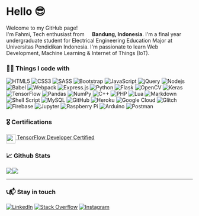 <h1>Hello 😎</h1>
<p>Welcome to my GitHub page! </br> I'm Fahmi, Tech enthusiast from <img src="https://image.flaticon.com/icons/png/128/323/323372.png" width="13"/> <b>Bandung, Indonesia</b>. I'm a final year undergraduate student for Electrical Engineering Education Major at Universitas Pendidikan Indonesia. I'm passionate to learn Web Development, Machine Learning & Internet of Things (IoT).</p>

<h3>👨‍💻 Things I code with</h3>
<p>
  <img alt="HTML5" src="https://img.shields.io/badge/html5-%23E34F26.svg?style=flat&logo=html5&logoColor=white"/>
  <img alt="CSS3" src="https://img.shields.io/badge/css3-%231572B6.svg?style=flat&logo=css3&logoColor=white"/>
  <img alt="SASS" src="https://img.shields.io/badge/SASS-hotpink.svg?style=flat&logo=SASS&logoColor=white"/>
  <img alt="Bootstrap" src="https://img.shields.io/badge/bootstrap-%23563D7C.svg?style=flat&logo=bootstrap&logoColor=white"/>
  <img alt="JavaScript" src="https://img.shields.io/badge/javascript-%23323330.svg?style=flat&logo=javascript&logoColor=%23F7DF1E"/>
  <img alt="jQuery" src="https://img.shields.io/badge/jquery-%230769AD.svg?style=flat&logo=jquery&logoColor=white"/>
  <img alt="Nodejs" src="https://img.shields.io/badge/-Nodejs-43853d?style=flat&logo=Node.js&logoColor=white" />
  <img alt="Babel" src="https://img.shields.io/badge/Babel-F9DC3e?style=flat&logo=babel&logoColor=black" />
  <img alt="Webpack" src="https://img.shields.io/badge/webpack-%238DD6F9.svg?style=flat&logo=webpack&logoColor=black" />
  <img alt="Express.js" src="https://img.shields.io/badge/express.js-%23404d59.svg?style=flat&logo=express&logoColor=%2361DAFB"/>
  <img alt="Python" src="https://img.shields.io/badge/python-%2314354C.svg?style=flat&logo=python&logoColor=white"/>
  <img alt="Flask" src="https://img.shields.io/badge/flask-%23000.svg?style=flat&logo=flask&logoColor=white"/>
  <img alt="OpenCV" src="https://img.shields.io/badge/opencv-%23white.svg?style=flat&logo=opencv&logoColor=white"/>
  <img alt="Keras" src="https://img.shields.io/badge/Keras-%23D00000.svg?style=flat&logo=Keras&logoColor=white"/>
  <img alt="TensorFlow" src="https://img.shields.io/badge/TensorFlow-%23FF6F00.svg?style=flat&logo=TensorFlow&logoColor=white" />
  <img alt="Pandas" src="https://img.shields.io/badge/pandas-%23150458.svg?style=flat&logo=pandas&logoColor=white" />
  <img alt="NumPy" src="https://img.shields.io/badge/numpy-%23013243.svg?style=flat&logo=numpy&logoColor=white" />
  <img alt="C++" src="https://img.shields.io/badge/c++-%2300599C.svg?style=flat&logo=c%2B%2B&logoColor=white"/>
  <img alt="PHP" src="https://img.shields.io/badge/php-%23777BB4.svg?style=flat&logo=php&logoColor=white"/>
  <img alt="Lua" src="https://img.shields.io/badge/lua-%232C2D72.svg?style=flat&logo=lua&logoColor=white"/>
  <img alt="Markdown" src="https://img.shields.io/badge/markdown-%23000000.svg?style=flat&logo=markdown&logoColor=white"/>
  <img alt="Shell Script" src="https://img.shields.io/badge/shell_script-%23121011.svg?style=flat&logo=gnu-bash&logoColor=white"/>
  <img alt="MySQL" src="https://img.shields.io/badge/mysql-%2300f.svg?style=flat&logo=mysql&logoColor=white"/>
  <img alt="GitHub" src="https://img.shields.io/badge/github-%23121011.svg?style=flat&logo=github&logoColor=white"/>
  <img alt="Heroku" src="https://img.shields.io/badge/heroku-%23430098.svg?style=flat&logo=heroku&logoColor=white"/>
  <img alt="Google Cloud" src="https://img.shields.io/badge/GoogleCloud-%234285F4.svg?style=flat&logo=google-cloud&logoColor=yellow"/>
  <img alt="Glitch" src="https://img.shields.io/badge/glitch-%233333FF.svg?style=flat&logo=glitch&logoColor=white"/>
  <img alt="Firebase" src="https://img.shields.io/badge/firebase-%23039BE5.svg?style=flat&logo=firebase"/>
  <img alt="Jupyter" src="https://img.shields.io/badge/Jupyter-%23F37626.svg?style=flat&logo=Jupyter&logoColor=white" />
  <img alt="Raspberry Pi" src="https://img.shields.io/badge/-RaspberryPi-C51A4A?style=flat&logo=Raspberry-Pi" />
  <img alt="Arduino" src="https://img.shields.io/badge/-Arduino-00979D?style=flat&logo=Arduino&logoColor=white"/>
  <img alt="Postman" src="https://img.shields.io/badge/Postman-FF6C37?style=flat&logo=postman&logoColor=white" />
</p>

<h3>🎖 Certifications</h3>

<img align="top" src="https://s3.us-east-1.amazonaws.com/accredible-api-templates/15784284048332915386973343827272.png" height="25px"/><a href="https://www.credential.net/d70b1b6d-de89-4607-872c-15a137ef3c4f#gs.duan6k" target="_blank"> TensorFlow Developer Certified</a>

<h3>📈 Github Stats</h3>

<p><img src="https://github-readme-stats.vercel.app/api?username=fahmij8&show_icons=true&include_all_commits=true&theme=vue-dark" /><img src="https://github-readme-stats.vercel.app/api/top-langs/?username=fahmij8&langs_count=8&layout=compact&theme=vue-dark" /></p>

------------

<h3>📞📬 Stay in touch</h3>
<p>
  <a href="https://www.linkedin.com/in/fahmijabbar/"><img alt="LinkedIn" src="https://img.shields.io/badge/linkedin-%230077B5.svg?style=for-the-badge&logo=linkedin&logoColor=white"/></a>
  <a href="https://stackoverflow.com/users/13434851/fahmi-jabbar"><img alt="Stack Overflow" src="https://img.shields.io/badge/-Stackoverflow-FE7A16?style=for-the-badge&logo=stack-overflow&logoColor=white"/></a>
  <a href="https://www.instagram.com/fahmij8/"><img alt="Instagram" src="https://img.shields.io/badge/fahmij8-%23E4405F.svg?style=for-the-badge&logo=Instagram&logoColor=white"/></a>
</p>

